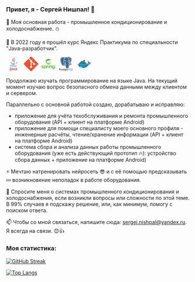 ### Привет, я - Сергей Нишпал! 👋

🔭 Моя основная работа - промышленное кондиционирование и холодоснабжение. ⛄

🌱 В 2022 году я прошёл курс Яндекс Практикума по специальности "Java-разработчик".
<div>
  <img src="https://github.com/devicons/devicon/blob/master/icons/java/java-original-wordmark.svg" title="Java" alt="Java" width="40" height="40"/>&nbsp;
  <img src="https://github.com/devicons/devicon/blob/master/icons/git/git-original.svg" title="Git" alt="Git" width="40" height="40"/>&nbsp;
  <img src="https://github.com/devicons/devicon/blob/master/icons/spring/spring-original-wordmark.svg" title="Spring" alt="Spring" width="40" height="40"/>&nbsp;
  <img src="https://github.com/devicons/devicon/blob/master/icons/postgresql/postgresql-original-wordmark.svg" title="Postgres" alt="Postgres" width="40" height="40"/>&nbsp;
  <img src="https://github.com/devicons/devicon/blob/master/icons/docker/docker-original.svg" title="Docker" alt="Docker" width="40" height="40"/>&nbsp;
</div>

Продолжаю изучать программирование на языке Java. На текущий момент изучаю вопрос безопасного обмена данными между клиентом и сервером.

Параллельно с основной работой создаю, дорабатываю и исправляю:
- приложение для учёта техобслуживания и ремонта промышленного оборудования (API + клиент на платформе Android)
- приложение для помощи специалисту моего основного профиля - инженерные расчёты, чтение/хранение информации (API + клиент на платформе Android)
- система сбора и анализа данных работы промышленного оборудования (уже есть действующий прототип 🔥): устройство сбора данных + приложение на платформе Android)

⚡ Мечтаю натренировать нейросеть 😎 и с её помощью предсказывать 💤 возникновение неполадок в работе оборудования.

💬 Спросите меня о системах промышленного кондиционирования и холодоснабжения, если возникли вопросы или сложности по этой теме. В 99% случаев я подскажу решение, или, как минимум, помогу с поиском ответа.

📫 Чтобы со мной связаться, напишите сюда: sergej.nishpal@yandex.ru. Я всегда на связи. 😊👍

### Моя статистика:

[![GitHub Streak](http://github-readme-streak-stats.herokuapp.com?user=sergej-nishpal&theme=dark&background=000000)](https://git.io/streak-stats)

[![Top Langs](https://github-readme-stats.vercel.app/api/top-langs/?username=sergej-nishpal&layout=compact&theme=vision-friendly-dark)](https://github.com/anuraghazra/github-readme-stats)
